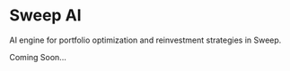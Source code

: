 # Sweep AI

AI engine for portfolio optimization and reinvestment strategies in Sweep.

Coming Soon...

